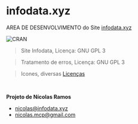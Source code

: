 # infodata.xyz
AREA DE DESENVOLVIMENTO do Site [infodata.xyz](https://infodata.xyz/src/index.php)


![CRAN](https://img.shields.io/badge/%20LICENSE%20-GPL%203-blue.svg?style=for-the-badge)


> Site Infodata, Licença: GNU GPL 3 

> Tratamento de erros, Licença: GNU GPL 3

> Icones, diversas [Licenças](https://www.infodata.xyz/src/licencas.php)

<br/>

**Projeto de Nícolas Ramos**
* nicolas@infodata.xyz
* nicolas.mcp@gmail.com
